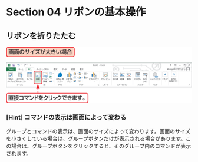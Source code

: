 # Section 04 リボンの基本操作

## リボンを折りたたむ

![](004.png)

### [Hint] コマンドの表示は画面によって変わる

グループとコマンドの表示は、画面のサイズによって変わります。画面のサイズを小さくしている場合は、グループボタンだけが表示される場合があります。この場合は、グループボタンをクリックすると、そのグループ内のコマンドが表示されます。


